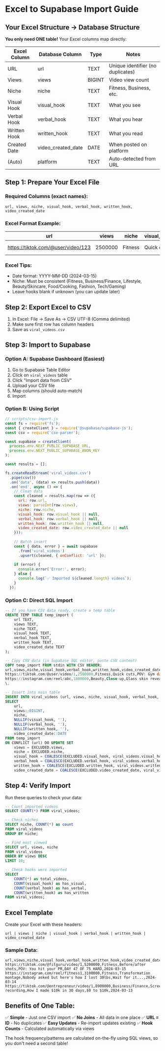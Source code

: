 # Excel to Supabase Import Guide

## Your Excel Structure → Database Structure

**You only need ONE table!** Your Excel columns map directly:

| Excel Column | Database Column | Type | Notes |
|-------------|-----------------|------|-------|
| URL | url | TEXT | Unique identifier (no duplicates) |
| Views | views | BIGINT | Video view count |
| Niche | niche | TEXT | Fitness, Business, etc. |
| Visual Hook | visual_hook | TEXT | What you see |
| Verbal Hook | verbal_hook | TEXT | What you hear |
| Written Hook | written_hook | TEXT | What you read |
| Created Date | video_created_date | DATE | When posted on platform |
| (Auto) | platform | TEXT | Auto-detected from URL |

## Step 1: Prepare Your Excel File

### Required Columns (exact names):
```
url, views, niche, visual_hook, verbal_hook, written_hook, video_created_date
```

### Excel Format Example:
| url | views | niche | visual_hook | verbal_hook | written_hook | video_created_date |
|-----|-------|-------|-------------|-------------|--------------|-------------------|
| https://tiktok.com/@user/video/123 | 2500000 | Fitness | Quick cuts | POV: First gym day | DAY 1 OF 75 | 2024-03-15 |

### Excel Tips:
- Date format: YYYY-MM-DD (2024-03-15)
- Niche: Must be consistent (Fitness, Business/Finance, Lifestyle, Beauty/Skincare, Food/Cooking, Fashion, Tech/Gaming)
- Leave hooks blank if unknown (you can update later)

## Step 2: Export Excel to CSV

1. In Excel: File → Save As → CSV UTF-8 (Comma delimited)
2. Make sure first row has column headers
3. Save as `viral_videos.csv`

## Step 3: Import to Supabase

### Option A: Supabase Dashboard (Easiest)
1. Go to Supabase Table Editor
2. Click on `viral_videos` table
3. Click "Import data from CSV"
4. Upload your CSV file
5. Map columns (should auto-match)
6. Import

### Option B: Using Script
```javascript
// scripts/csv-import.js
const fs = require('fs');
const { createClient } = require('@supabase/supabase-js');
const csv = require('csv-parser');

const supabase = createClient(
  process.env.NEXT_PUBLIC_SUPABASE_URL,
  process.env.NEXT_PUBLIC_SUPABASE_ANON_KEY
);

const results = [];

fs.createReadStream('viral_videos.csv')
  .pipe(csv())
  .on('data', (data) => results.push(data))
  .on('end', async () => {
    // Clean data
    const cleaned = results.map(row => ({
      url: row.url,
      views: parseInt(row.views),
      niche: row.niche,
      visual_hook: row.visual_hook || null,
      verbal_hook: row.verbal_hook || null,
      written_hook: row.written_hook || null,
      video_created_date: row.video_created_date || null
    }));
    
    // Batch insert
    const { data, error } = await supabase
      .from('viral_videos')
      .upsert(cleaned, { onConflict: 'url' });
    
    if (error) {
      console.error('Error:', error);
    } else {
      console.log(`✅ Imported ${cleaned.length} videos`);
    }
  });
```

### Option C: Direct SQL Import
```sql
-- If you have CSV data ready, create a temp table
CREATE TEMP TABLE temp_import (
    url TEXT,
    views TEXT,
    niche TEXT,
    visual_hook TEXT,
    verbal_hook TEXT,
    written_hook TEXT,
    video_created_date TEXT
);

-- Copy CSV data (in Supabase SQL editor, paste CSV content)
COPY temp_import FROM stdin WITH CSV HEADER;
url,views,niche,visual_hook,verbal_hook,written_hook,video_created_date
https://tiktok.com/@user/video/1,2500000,Fitness,Quick cuts,POV: Gym day,DAY 1,2024-03-15
https://instagram.com/reel/abc,1800000,Beauty,Close-up,Glass skin reveal,GLOW UP,2024-03-14
\.

-- Insert into main table
INSERT INTO viral_videos (url, views, niche, visual_hook, verbal_hook, written_hook, video_created_date)
SELECT 
    url,
    views::BIGINT,
    niche,
    NULLIF(visual_hook, ''),
    NULLIF(verbal_hook, ''),
    NULLIF(written_hook, ''),
    video_created_date::DATE
FROM temp_import
ON CONFLICT (url) DO UPDATE SET
    views = EXCLUDED.views,
    niche = EXCLUDED.niche,
    visual_hook = COALESCE(EXCLUDED.visual_hook, viral_videos.visual_hook),
    verbal_hook = COALESCE(EXCLUDED.verbal_hook, viral_videos.verbal_hook),
    written_hook = COALESCE(EXCLUDED.written_hook, viral_videos.written_hook),
    video_created_date = COALESCE(EXCLUDED.video_created_date, viral_videos.video_created_date);
```

## Step 4: Verify Import

Run these queries to check your data:

```sql
-- Count imported videos
SELECT COUNT(*) FROM viral_videos;

-- Check niches
SELECT niche, COUNT(*) as count 
FROM viral_videos 
GROUP BY niche;

-- Find most viewed
SELECT url, views, niche 
FROM viral_videos 
ORDER BY views DESC 
LIMIT 10;

-- Check hooks were imported
SELECT 
    COUNT(*) as total_videos,
    COUNT(visual_hook) as has_visual,
    COUNT(verbal_hook) as has_verbal,
    COUNT(written_hook) as has_written
FROM viral_videos;
```

## Excel Template

Create your Excel with these headers:
```
url | views | niche | visual_hook | verbal_hook | written_hook | video_created_date
```

### Sample Data:
```csv
url,views,niche,visual_hook,verbal_hook,written_hook,video_created_date
https://tiktok.com/@fitguru/video/1,5200000,Fitness,Before/after shots,POV: You hit your PR,DAY 47 OF 75 HARD,2024-03-15
https://instagram.com/reel/fitness1,3100000,Fitness,Transformation montage,Nobody asked but here's how I lost 30lbs,Wait for it...,2024-03-14
https://tiktok.com/@entrepreneur/video/1,8900000,Business/Finance,Screen recording,How I made $10k in 30 days,$0 to $10k,2024-03-13
```

## Benefits of One Table:

✅ **Simple** - Just one CSV import
✅ **No Joins** - All data in one place
✅ **URL = ID** - No duplicates
✅ **Easy Updates** - Re-import updates existing
✅ **Hook Counts** - Calculated automatically via views

The hook frequency/patterns are calculated on-the-fly using SQL views, so you don't need a second table!